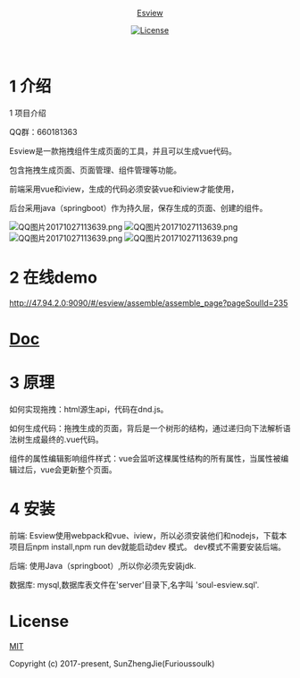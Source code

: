 <p align="center"><a href="#">Esview</p>

<p align="center">
  <a href="https://www.npmjs.com/package/esview"><img src="https://img.shields.io/npm/l/esview.svg" alt="License"></a>
   <br>
</p>
  

# 1 介绍
1 项目介绍  

QQ群：660181363

Esview是一款拖拽组件生成页面的工具，并且可以生成vue代码。

包含拖拽生成页面、页面管理、组件管理等功能。  

前端采用vue和iview，生成的代码必须安装vue和iview才能使用，  

后台采用java（springboot）作为持久层，保存生成的页面、创建的组件。   

![QQ图片20171027113639.png](http://chuantu.biz/t6/127/1509858385x1968319443.gif)
![QQ图片20171027113639.png](https://user-gold-cdn.xitu.io/2017/10/31/4e39e42e4f101efe9bd9aee3a5bb73a7)
![QQ图片20171027113639.png](http://chuantu.biz/t6/121/1509463124x2890191685.png)
![QQ图片20171027113639.png](http://chuantu.biz/t6/121/1509463255x2890191685.gif)

# 2 在线demo  
http://47.94.2.0:9090/#/esview/assemble/assemble_page?pageSoulId=235

# <a href="https://github.com/furioussoul/esview/blob/master/ui/doc/SUMMARY.md">Doc</a>

# 3 原理
如何实现拖拽：html源生api，代码在dnd.js。  

如何生成代码：拖拽生成的页面，背后是一个树形的结构，通过递归向下法解析语法树生成最终的.vue代码。  

组件的属性编辑影响组件样式：vue会监听这棵属性结构的所有属性，当属性被编辑过后，vue会更新整个页面。  

# 4 安装

前端: Esview使用webpack和vue、iview，所以必须安装他们和nodejs，下载本项目后npm install,npm run dev就能启动dev 模式。
dev模式不需要安装后端。

后端: 使用Java（springboot）,所以你必须先安装jdk.

数据库: mysql,数据库表文件在'server'目录下,名字叫 'soul-esview.sql'.

# License
[MIT](https://opensource.org/licenses/MIT)

Copyright (c) 2017-present,  SunZhengJie(Furioussoulk)
